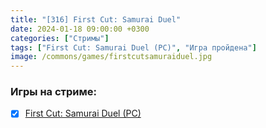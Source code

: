 ```yaml
---
title: "[316] First Cut: Samurai Duel"
date: 2024-01-18 09:00:00 +0300
categories: ["Стримы"]
tags: ["First Cut: Samurai Duel (PC)", "Игра пройдена"]
image: /commons/games/firstcutsamuraiduel.jpg
---
```


### Игры на стриме:
+ [x] [First Cut: Samurai Duel (PC)](/tags/first-cut-samurai-duel-pc)
